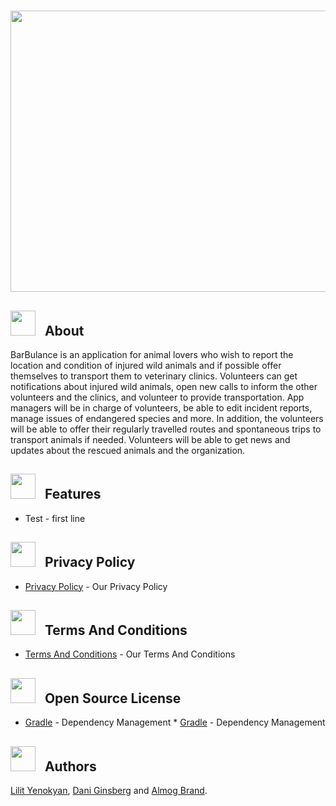 <h1 align="center">
   <img src="https://user-images.githubusercontent.com/54279376/72726880-30e80f00-3b92-11ea-8702-1cc239831247.png" height="450" width="600"> <br>
</h1>

## <img src="https://user-images.githubusercontent.com/54279376/72727611-09924180-3b94-11ea-8121-c62543ab062b.png" height="40" width="40"> &nbsp;&nbsp;About
BarBulance is an application for animal lovers who wish to report the location and condition of injured wild animals
and if possible offer themselves to transport them to veterinary clinics. Volunteers can get notifications about
injured wild animals, open new calls to inform the other volunteers and the clinics, and volunteer to provide transportation.
App managers will be in charge of volunteers, be able to edit incident reports, manage issues of endangered species and more.
In addition, the volunteers will be able to offer their regularly travelled routes and spontaneous trips to transport animals
if needed. Volunteers will be able to get news and updates about the rescued animals and the organization.

## <img src="https://user-images.githubusercontent.com/54279376/72727611-09924180-3b94-11ea-8121-c62543ab062b.png" height="40" width="40"> &nbsp;&nbsp;Features
- Test - first line

## <img src="https://user-images.githubusercontent.com/54279376/72727611-09924180-3b94-11ea-8121-c62543ab062b.png" height="40" width="40"> &nbsp;&nbsp;Privacy Policy
* [Privacy Policy](https://drive.google.com/file/d/1eXcnTxZybJUCrKUYNX9Md-yOFhMUdXkH/view?usp=sharing) - Our Privacy Policy

## <img src="https://user-images.githubusercontent.com/54279376/72727611-09924180-3b94-11ea-8121-c62543ab062b.png" height="40" width="40"> &nbsp;&nbsp;Terms And Conditions
* [Terms And Conditions](https://drive.google.com/file/d/1ltqBoesiGGdJzDELnN6xiPKTmhzjwYxQ/view?usp=sharing) - Our Terms And Conditions

## <img src="https://user-images.githubusercontent.com/54279376/72727611-09924180-3b94-11ea-8121-c62543ab062b.png" height="40" width="40"> &nbsp;&nbsp;Open Source License
* [Gradle](https://gradle.org/) - Dependency Management * [Gradle](https://gradle.org/) - Dependency Management

## <img src="https://user-images.githubusercontent.com/54279376/72727611-09924180-3b94-11ea-8121-c62543ab062b.png" height="40" width="40"> &nbsp;&nbsp;Authors
[Lilit Yenokyan](https://github.com/ylilit), [Dani Ginsberg](https://github.com/daniginsberg) and [Almog Brand](https://github.com/almogbrand).